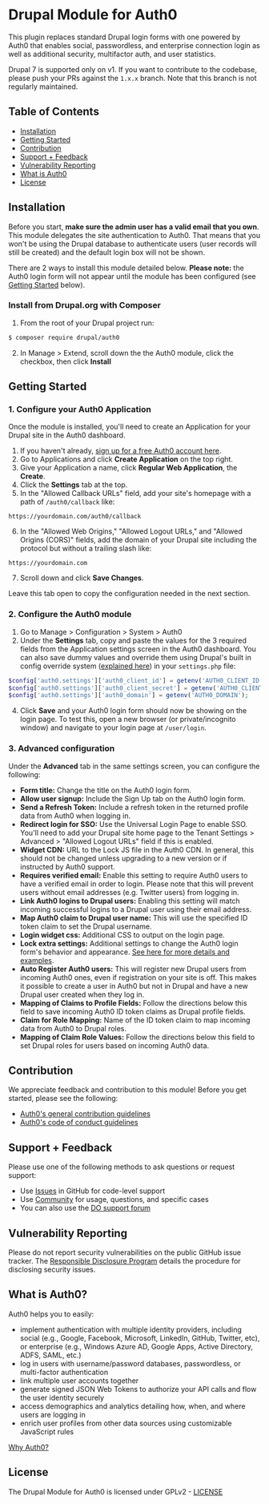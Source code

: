 Drupal Module for Auth0
====

This plugin replaces standard Drupal login forms with one powered by Auth0 that enables social, passwordless, and enterprise connection login as well as additional security, multifactor auth, and user statistics.

Drupal 7 is supported only on v1. If you want to contribute to the codebase, please push your PRs against the `1.x.x` branch. Note that this branch is not regularly maintained.

## Table of Contents

- [Installation](#installation)
- [Getting Started](#getting-started)
- [Contribution](#contribution)
- [Support + Feedback](#support--feedback)
- [Vulnerability Reporting](#vulnerability-reporting)
- [What is Auth0](#what-is-auth0)
- [License](#license)

## Installation

Before you start, **make sure the admin user has a valid email that you own**. This module delegates the site authentication to Auth0. That means that you won't be using the Drupal database to authenticate users (user records will still be created) and the default login box will not be shown. 

There are 2 ways to install this module detailed below. **Please note:** the Auth0 login form will not appear until the module has been configured (see [Getting Started](#getting-started) below).

### Install from Drupal.org with Composer

1. From the root of your Drupal project run:

```bash
$ composer require drupal/auth0
```

2. In Manage > Extend, scroll down the the Auth0 module, click the checkbox, then click **Install**

## Getting Started

### 1. Configure your Auth0 Application

Once the module is installed, you'll need to create an Application for your Drupal site in the Auth0 dashboard. 

1. If you haven't already, [sign up for a free Auth0 account here](https://auth0.com/signup).
2. Go to Applications and click **Create Application** on the top right. 
3. Give your Application a name, click **Regular Web Application**, the **Create**.
4. Click the **Settings** tab at the top.
5. In the "Allowed Callback URLs" field, add your site's homepage with a path of `/auth0/callback` like:

```
https://yourdomain.com/auth0/callback
```

6. In the "Allowed Web Origins," "Allowed Logout URLs," and "Allowed Origins (CORS)" fields, add the domain of your Drupal site including the protocol but without a trailing slash like:

```
https://yourdomain.com
```

7. Scroll down and click **Save Changes**.

Leave this tab open to copy the configuration needed in the next section. 

### 2. Configure the Auth0 module

1. Go to Manage > Configuration > System > Auth0
2. Under the **Settings** tab, copy and paste the values for the 3 required fields from the Application settings screen in the Auth0 dashboard. You can also save dummy values and override them using Drupal's built in config override system ([explained here](https://www.drupal.org/docs/8/api/configuration-api/configuration-override-system)) in your `settings.php` file:

```php
$config['auth0.settings']['auth0_client_id'] = getenv('AUTH0_CLIENT_ID');
$config['auth0.settings']['auth0_client_secret'] = getenv('AUTH0_CLIENT_SECRET');
$config['auth0.settings']['auth0_domain'] = getenv('AUTH0_DOMAIN');
```

4. Click **Save** and your Auth0 login form should now be showing on the login page. To test this, open a new browser (or private/incognito window) and navigate to your login page at `/user/login`.

### 3. Advanced configuration

Under the **Advanced** tab in the same settings screen, you can configure the following:

- **Form title:** Change the title on the Auth0 login form.
- **Allow user signup:** Include the Sign Up tab on the Auth0 login form.
- **Send a Refresh Token:** Include a refresh token in the returned profile data from Auth0 when logging in.
- **Redirect login for SSO:** Use the Universal Login Page to enable SSO. You'll need to add your Drupal site home page to the Tenant Settings > Advanced > "Allowed Logout URLs" field if this is enabled. 
- **Widget CDN:** URL to the Lock JS file in the Auth0 CDN. In general, this should not be changed unless upgrading to a new version or if instructed by Auth0 support. 
- **Requires verified email:** Enable this setting to require Auth0 users to have a verified email in order to login. Please note that this will prevent users without email addresses (e.g. Twitter users) from logging in.
- **Link Auth0 logins to Drupal users:** Enabling this setting will match incoming successful logins to a Drupal user using their email address.
- **Map Auth0 claim to Drupal user name:** This will use the specified ID token claim to set the Drupal username. 
- **Login widget css:** Additional CSS to output on the login page. 
- **Lock extra settings:** Additional settings to change the Auth0 login form's behavior and appearance. [See here for more details and examples](https://auth0.com/docs/libraries/lock/v11/configuration). 
- **Auto Register Auth0 users:** This will register new Drupal users from incoming Auth0 ones, even if registration on your site is off. This makes it possible to create a user in Auth0 but not in Drupal and have a new Drupal user created when they log in.
- **Mapping of Claims to Profile Fields:** Follow the directions below this field to save incoming Auth0 ID token claims as Drupal profile fields.
- **Claim for Role Mapping:** Name of the ID token claim to map incoming data from Auth0 to Drupal roles.  
- **Mapping of Claim Role Values:** Follow the directions below this field to set Drupal roles for users based on incoming Auth0 data.

## Contribution

We appreciate feedback and contribution to this module! Before you get started, please see the following:

- [Auth0's general contribution guidelines](https://github.com/auth0/open-source-template/blob/master/GENERAL-CONTRIBUTING.md)
- [Auth0's code of conduct guidelines](https://github.com/auth0/open-source-template/blob/master/CODE-OF-CONDUCT.md)

## Support + Feedback

Please use one of the following methods to ask questions or request support:

- Use [Issues](https://github.com/auth0/auth0-drupal/issues) in GitHub for code-level support
- Use [Community](hhttps://community.auth0.com/tags/drupal) for usage, questions, and specific cases
- You can also use the [DO support forum](https://www.drupal.org/project/issues/auth0?categories=All)

## Vulnerability Reporting

Please do not report security vulnerabilities on the public GitHub issue tracker. The [Responsible Disclosure Program](https://auth0.com/whitehat) details the procedure for disclosing security issues.

## What is Auth0?

Auth0 helps you to easily:

- implement authentication with multiple identity providers, including social (e.g., Google, Facebook, Microsoft, LinkedIn, GitHub, Twitter, etc), or enterprise (e.g., Windows Azure AD, Google Apps, Active Directory, ADFS, SAML, etc.)
- log in users with username/password databases, passwordless, or multi-factor authentication
- link multiple user accounts together
- generate signed JSON Web Tokens to authorize your API calls and flow the user identity securely
- access demographics and analytics detailing how, when, and where users are logging in
- enrich user profiles from other data sources using customizable JavaScript rules

[Why Auth0?](https://auth0.com/why-auth0)

## License

The Drupal Module for Auth0 is licensed under GPLv2 - [LICENSE](LICENSE)
